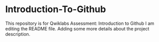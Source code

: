 # Introduction-To-Github
This repository is for Qwiklabs Assessment: Introduction to Github
I am editing the README file. Adding some more details about the project description.
